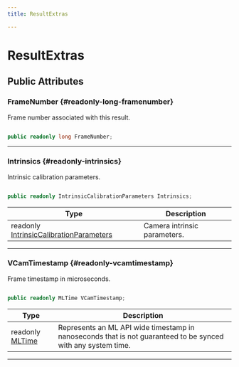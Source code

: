 ```yaml
---
title: ResultExtras

---
```


# ResultExtras










## Public Attributes

### FrameNumber {#readonly-long-framenumber}

Frame number associated with this result. 

```csharp

public readonly long FrameNumber;

```






-----------

### Intrinsics {#readonly-intrinsics}

Intrinsic calibration parameters. 

```csharp

public readonly IntrinsicCalibrationParameters Intrinsics;

```

| Type | Description  | 
|--|--|
| readonly [IntrinsicCalibrationParameters](/unity-api/api/UnityEngine.XR.MagicLeap/MLCamera/UnityEngine.XR.MagicLeap.MLCamera.IntrinsicCalibrationParameters.md) | Camera intrinsic parameters.  |





-----------

### VCamTimestamp {#readonly-vcamtimestamp}

Frame timestamp in microseconds. 

```csharp

public readonly MLTime VCamTimestamp;

```

| Type | Description  | 
|--|--|
| readonly [MLTime](/unity-api/api/UnityEngine.XR.MagicLeap/MLTime/UnityEngine.XR.MagicLeap.MLTime.md) | Represents an ML API wide timestamp in nanoseconds that is not guaranteed to be synced with any system time.  |





-----------

